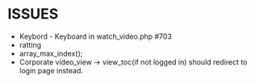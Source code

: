 # ISSUES

* Keybord - Keyboard in watch_video.php #703
* ratting
* array_max_index();
* Corporate video_view -> view_toc(if not logged in) should redirect to login page instead.